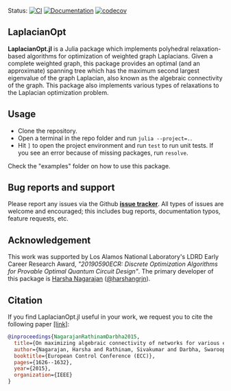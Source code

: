 Status: 
[![CI](https://github.com/harshangrjn/LaplacianOpt.jl/actions/workflows/ci.yml/badge.svg)](https://github.com/harshangrjn/LaplacianOpt.jl/actions/workflows/ci.yml)
[![Documentation](https://github.com/harshangrjn/LaplacianOpt.jl/actions/workflows/documentation.yml/badge.svg)](https://github.com/harshangrjn/LaplacianOpt.jl/actions/workflows/documentation.yml)
[![codecov](https://codecov.io/gh/harshangrjn/LaplacianOpt.jl/branch/main/graph/badge.svg?token=7EKATOHLYL)](https://codecov.io/gh/harshangrjn/LaplacianOpt.jl)
## LaplacianOpt
**LaplacianOpt.jl** is a Julia package which implements polyhedral relaxation-based algorithms for optimization of weighted graph Laplacians. Given a complete weighted graph, this package provides an optimal (and an approximate) spanning tree which has the maximum second largest eigenvalue of the graph Laplacian, also known as the algebraic connectivity of the graph. This package also implements various types of relaxations to the Laplacian optimization problem. 

## Usage
- Clone the repository.
- Open a terminal in the repo folder and run `julia --project=.`.
- Hit `]` to open the project environment and run `test` to run unit tests. If
  you see an error because of missing packages, run `resolve`.

Check the "examples" folder on how to use this package.

## Bug reports and support
Please report any issues via the Github **[issue tracker](https://github.com/harshangrjn/LaplacianOpt.jl/issues)**. All types of issues are welcome and encouraged; this includes bug reports, documentation typos, feature requests, etc.

## Acknowledgement
This work was supported by Los Alamos National Laboratory's LDRD Early Career Research Award, *"20190590ECR: Discrete Optimization Algorithms for Provable Optimal Quantum Circuit Design"*. The primary developer of this package is [Harsha Nagarajan](http://harshanagarajan.com) ([@harshangrjn](https://github.com/harshangrjn)). 

## Citation
If you find LaplacianOpt.jl useful in your work, we request you to cite the following paper [\[link\]](https://doi.org/10.1109/ECC.2015.7330770): 
```bibtex
@inproceedings{NagarajanRathinamDarbha2015,
  title={On maximizing algebraic connectivity of networks for various engineering applications},
  author={Nagarajan, Harsha and Rathinam, Sivakumar and Darbha, Swaroop},
  booktitle={European Control Conference (ECC)},
  pages={1626--1632},
  year={2015},
  organization={IEEE}
}
```